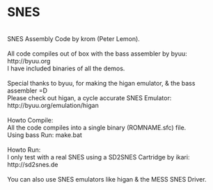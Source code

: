 SNES
====
<br />
SNES Assembly Code by krom (Peter Lemon).<br />
<br />
All code compiles out of box with the bass assembler by byuu:<br />
http://byuu.org<br />
I have included binaries of all the demos.<br />
<br />
Special thanks to byuu, for making the higan emulator, & the bass assembler =D<br />
Please check out higan, a cycle accurate SNES Emulator:<br />
http://byuu.org/emulation/higan<br />
<br />
Howto Compile:<br />
All the code compiles into a single binary (ROMNAME.sfc) file.<br />
Using bass Run: make.bat<br />
<br />
Howto Run:<br />
I only test with a real SNES using a SD2SNES Cartridge by ikari:<br />
http://sd2snes.de<br />
<br />
You can also use SNES emulators like higan & the MESS SNES Driver.
